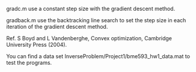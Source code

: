 gradc.m use a constant step size with the gradient descent method.

gradback.m use the backtracking line search to set the step size in each iteration of the gradient descent method.

Ref. S Boyd and L Vandenberghe, Convex optimization, Cambridge University Press (2004).

You can find a data set InverseProblem/Project1/bme593_hw1_data.mat to test the programs.
